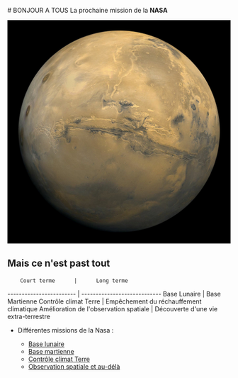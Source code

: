 # BONJOUR A TOUS
La prochaine mission de la **NASA**

![Image de Mars](img/mars.jpg)

## Mais ce n'est past tout

        Court terme      |      Long terme             
------------------------ | ----------------------------
        Base Lunaire     |      Base Martienne
Contrôle climat Terre    |      Empêchement du réchauffement climatique
Amélioration de l'observation spatiale | Découverte d'une vie extra-terrestre



* Différentes missions de la Nasa : 

    * [Base lunaire](https://www.nasa.gov/content/humans-on-the-moon-0)
    * [Base martienne](https://www.nasa.gov/mission_pages/mars/main/index.html)
    * [Contrôle climat Terre](https://www.nasa.gov/topics/earth/index.html)
    * [Observation spatiale et au-délà](https://www.nasa.gov/topics/solarsystem/index.html)


